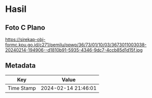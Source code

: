# Hasil

## Foto C Plano

https://sirekap-obj-formc.kpu.go.id/c271/pemilu/ppwp/36/73/01/10/03/3673011003038-20240214-194906--d1810b91-5935-4346-9dc7-4ccb85d1d15f.jpg


## Metadata

| Key        | Value               |
| ---------- | ------------------- |
| Time Stamp | 2024-02-14 21:46:01 |




